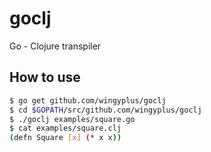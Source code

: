 # goclj

Go - Clojure transpiler

## How to use 

```bash
$ go get github.com/wingyplus/goclj
$ cd $GOPATH/src/github.com/wingyplus/goclj
$ ./goclj examples/square.go
$ cat examples/square.clj
(defn Square [x] (* x x))
```

